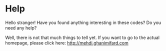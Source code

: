Help
=================

Hello stranger! 
Have you found anything interesting in these codes? Do you need any help? 

Well, there is not that much things to tell yet. If you want to go to the actual homepage, please click here: http://mehdi.ghanimifard.com


